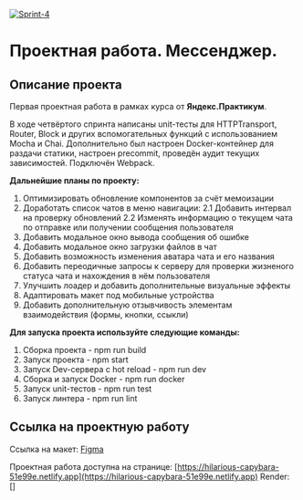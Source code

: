 [![Sprint-4](https://github.com/artiquanta/middle.messenger.praktikum.yandex/actions/workflows/tests.yml/badge.svg?branch=sprint_4)](https://github.com/artiquanta/middle.messenger.praktikum.yandex/actions/workflows/tests.yml)

# Проектная работа. Мессенджер.

## Описание проекта

Первая проектная работа в рамках курса от **Яндекс.Практикум**.

В ходе четвёртого спринта написаны unit-тесты для HTTPTransport, Router, Block и других вспомогательных функций с использованием Mocha и Chai. Дополнительно был настроен Docker-контейнер для раздачи статики, настроен precommit, проведён аудит текущих зависимостей. Подключён Webpack.

**Дальнейшие планы по проекту:**
1. Оптимизировать обновление компонентов за счёт мемоизации
2. Доработать список чатов в меню навигации:
  2.1 Добавить интервал на проверку обновлений
  2.2 Изменять информацию о текущем чата по отправке или получении сообщения пользователя
3. Добавить модальное окно вывода сообщения об ошибке
4. Добавить модальное окно загрузки файлов в чат
5. Добавить возможность изменения аватара чата и его названия
6. Добавить переодичные запросы к серверу для проверки жизненого статуса чата и нахождения в нём пользователя
7. Улучшить лоадер и добавить дополнительные визуальные эффекты
8. Адаптировать макет под мобильные устройства
9. Добавить дополнительную отзывчивость элементам взаимодействия (формы, кнопки, ссыкли)

**Для запуска проекта используйте следующие команды:**
1. Сборка проекта - npm run build
2. Запуск проекта - npm start
3. Запуск Dev-сервера с hot reload - npm run dev
4. Сборка и запуск Docker - npm run docker
5. Запуск unit-тестов - npm run test
5. Запуск линтера - npm run lint


## Ссылка на проектную работу

Ссылка на макет: [Figma](https://www.figma.com/file/NxHVGyrtVacAGaBIGCJM5D/Messsenger.-Sprint-1?t=0uRgnrCWzty5sfx1-1)

Проектная работа доступна на странице: [https://hilarious-capybara-51e99e.netlify.app](https://hilarious-capybara-51e99e.netlify.app)
Render: []
